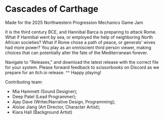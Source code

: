 # Cascades of Carthage
Made for the 2025 Northwestern Progression Mechanics Game Jam

It is the third century BCE, and Hannibal Barca is preparing to attack Rome.
What if Hannibal went by sea, or employed the help of neighboring North African societies? What if Rome chose a path of peace, or generals' wives had more power? 
You play as an omniscient third person viewer, making choices that can potentially alter the fate of the Mediterranean forever. 

Navigate to "Releases," and download the latest release with the correct file for your system. Please forward feedback to scissorbooks on Discord as we prepare for an itch.io release. ^^ Happy playing!

Contributing team:
- Mia Hammett (Sound Designer);
- Deep Patel (Lead Programmer);
- Ajay Dave (Writer/Narrative Design, Programming);
- Aloise Jiang (Art Director, Character Artist);
- Kiara Hall (Background Artist)
